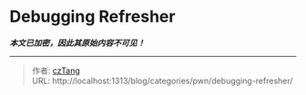 # Debugging Refresher

_**本文已加密，因此其原始内容不可见！**_

---

> 作者: [czTang](https://github.com/czTangt)  
> URL: http://localhost:1313/blog/categories/pwn/debugging-refresher/  

